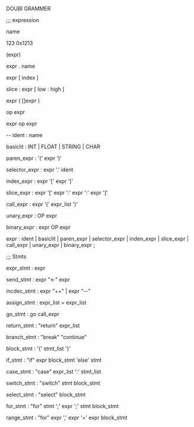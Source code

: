 DOUBI GRAMMER

;;; expression 

name 

123
0x1213

(expr)

expr . name

expr [ index ]

slice : expr [ low : high ]

expr ( []expr )

op expr

expr op expr

-- 
ident : name
      
basiclit : INT | FLOAT | STRING | CHAR 

paren_expr : '(' expr ')'

selector_expr : expr '.' ident

index_expr : expr '[' expr ']'

slice_expr : expr '[' expr ':' expr ':' expr ']'

call_expr : expr '(' expr_list ')'

unary_expr : OP expr 

binary_expr : expr OP expr

expr : ident
     | basiclit
     | paren_expr
     | selector_expr
     | inden_expr
     | slice_expr
     | call_expr
     | unary_expr
     | binary_expr
     ;

;;; Stmts

expr_stmt : expr

send_stmt : expr "<-" expr

incdec_stmt : expr "++"
	    | expr "--"

assign_stmt : expr_list = expr_list

go_stmt : go call_expr

return_stmt : "return" expr_list

branch_stmt : "break" "continue"

block_stmt : '{' stmt_list '}'

if_stmt : "if" expr block_stmt 'else' stmt

case_stmt : "case" expr_list ':' stmt_list

switch_stmt : "switch" stmt block_stmt

select_stmt : "select" block_stmt

for_stmt : "for" stmt ';' expr ';' stmt block_stmt

range_stmt : "for" expr ',' expr '=' expr block_stmt
